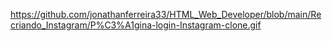 https://github.com/jonathanferreira33/HTML_Web_Developer/blob/main/Recriando_Instagram/P%C3%A1gina-login-Instagram-clone.gif
